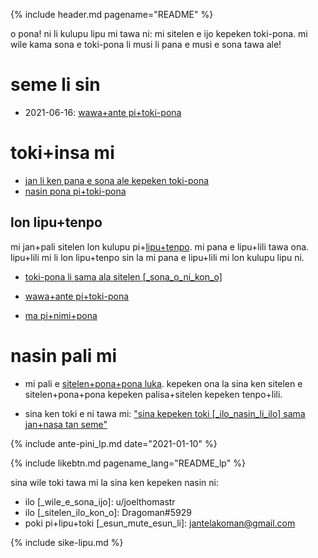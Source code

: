 {% include header.md pagename="README" %}



<span class="lp">o pona! ni li kulupu lipu mi tawa ni: mi sitelen e ijo kepeken toki-pona. mi wile kama sona e toki-pona li musi li pana e musi e sona tawa ale!</span>

# <span class="lp">seme li sin</span>

- <span class="lp"><span class="lpdef">2021-06-16</span>: [wawa+ante pi+toki-pona](https://joelthomastr.github.io/tokipona/wawa-pi-toki-pona_lp)</span>

# <span class="lp">toki+insa mi</span>

- <span class="lp">[jan li ken pana e sona ale kepeken toki-pona](https://joelthomastr.github.io/tokipona/pana-sona-ale_lp)</span>
- <span class="lp">[nasin pona pi+toki-pona](https://joelthomastr.github.io/tokipona/nasin-pona-pi-toki-pona_lp)</span>

## <span class="lp">lon lipu+tenpo</span>

<span class="lp">mi jan+pali sitelen lon kulupu pi+[lipu+tenpo](https://liputenpo.org/). mi pana e lipu+lili tawa ona. lipu+lili mi li lon lipu+tenpo sin la mi pana e lipu+lili mi lon kulupu lipu ni.</span>

- <span class="lp">[toki-pona li sama ala sitelen [_sona_o_ni_kon_o]](https://joelthomastr.github.io/tokipona/sitelen-sonko_lp)</span>
- <span class="lp">[wawa+ante pi+toki-pona](https://joelthomastr.github.io/tokipona/wawa-pi-toki-pona_lp)</span>


- <span class="lp">[ma pi+nimi+pona](https://joelthomastr.github.io/tokipona/ma-pi-nimi-pona-1_lp)</span>

# <span class="lp">nasin pali mi</span>

- <span class="lp">mi pali e [sitelen+pona+pona luka](https://joelthomastr.github.io/tokipona/sitelen-pona-pona-luka_lp). kepeken ona la sina ken sitelen e sitelen+pona+pona kepeken palisa+sitelen kepeken tenpo+lili.</span>

- <span class="lp">sina ken toki e ni tawa mi:  ["sina kepeken toki [_ilo_nasin_li_ilo] sama jan+nasa tan seme"](https://joelthomastr.github.io/tokipona/kepeken-pi-toki-inli_lp)</span>

{% include ante-pini_lp.md date="2021-01-10" %}

{% include likebtn.md pagename_lang="README_lp" %}

<span class="lp">sina wile toki tawa mi la sina ken kepeken nasin ni:</span>
- <span class="lp">ilo [_wile_e_sona_ijo]: <span class="lpdef">u/joelthomastr</span></span>
- <span class="lp">ilo [_sitelen_ilo_kon_o]: <span class="lpdef">Dragoman#5929</span></span>
- <span class="lp">poki pi+lipu+toki [_esun_mute_esun_li]: <span class="lpdef">jantelakoman@gmail.com</span></span>

{% include sike-lipu.md %}
